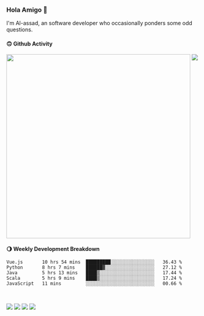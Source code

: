 ### Hola Amigo 🤣   

I'm Al-assad, an software developer who occasionally ponders some odd questions.  
 
#### 🙃 Github Activity 
<div>
  <img src="https://github-readme-stats.vercel.app/api?username=al-assad&show_icons=true" align="top" style="display: inline-block;" width="480"/>
  <img src="https://github-readme-stats.vercel.app/api/top-langs/?username=al-assad&hide=css,html&langs_count=8&layout=compact" align="top" style="display: inline-block;"/>
</div>

#### 🌖 Weekly Development Breakdown
<!--START_SECTION:waka-->
```text
Vue.js       10 hrs 54 mins  █████████░░░░░░░░░░░░░░░░   36.43 % 
Python       8 hrs 7 mins    ██████▓░░░░░░░░░░░░░░░░░░   27.12 % 
Java         5 hrs 13 mins   ████▒░░░░░░░░░░░░░░░░░░░░   17.44 % 
Scala        5 hrs 9 mins    ████▒░░░░░░░░░░░░░░░░░░░░   17.24 % 
JavaScript   11 mins         ░░░░░░░░░░░░░░░░░░░░░░░░░   00.66 % 
```
<!--END_SECTION:waka-->

<br>

<a href="https://twitter.com/Alassad_dev"><img src="https://img.shields.io/badge/Twitter-@Alassad__dev-blue?style=flat&logo=twitter" /></a>
<a href="https://t.me/alassad_dev"><img src="https://img.shields.io/badge/Telegram-@alassad__dev-orange?style=flat&logo=telegram" /></a>
<a href="https://yulinying.notion.site"><img src="https://img.shields.io/badge/Notion-Al--assad's_Blog-red?style=flat&logo=notion" /></a>
<a href="https://yulinying.notion.site/Notes-0dbfb98e35034fd5ba4a21cea8006145"><img src="https://img.shields.io/badge/Notion-Al--assad's_Note-yellow?style=flat&logo=notion" /></a>

